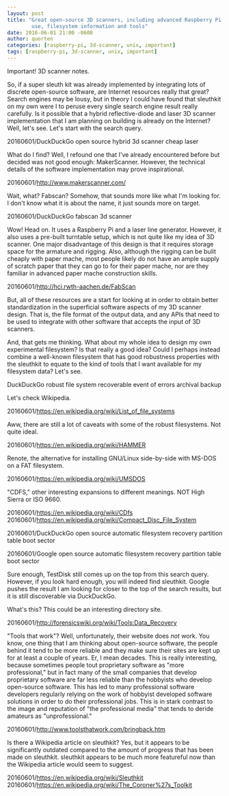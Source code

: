 ```yaml
---
layout: post
title: "Great open-source 3D scanners, including advanced Raspberry Pi
        use, filesystem information and tools"
date: 2016-06-01 21:00 -0600
author: quorten
categories: [raspberry-pi, 3d-scanner, unix, important]
tags: [raspberry-pi, 3d-scanner, unix, important]
---
```


Important!  3D scanner notes.

So, if a super sleuth kit was already implemented by integrating lots
of discrete open-source software, are Internet resources really that
great?  Search engines may be lousy, but in theory I could have found
that sleuthkit on my own were I to peruse every single search engine
result really carefully.  Is it possible that a hybrid
reflective-diode and laser 3D scanner implementation that I am
planning on building is already on the Internet?  Well, let's see.
Let's start with the search query.

20160601/DuckDuckGo open source hybrid 3d scanner cheap laser

What do I find?  Well, I refound one that I've already encountered
before but decided was not good enough: MakerScanner.  However, the
technical details of the software implementation may prove
inspirational.

20160601/http://www.makerscanner.com/

Wait, what?  Fabscan?  Somehow, that sounds more like what I'm looking
for.  I don't know what it is about the name, it just sounds more on
target.

20160601/DuckDuckGo fabscan 3d scanner

<!-- more -->

Wow!  Head on.  It uses a Raspberry Pi and a laser line generator.
However, it also uses a pre-built turntable setup, which is not quite
like my idea of 3D scanner.  One major disadvantage of this design is
that it requires storage space for the armature and rigging.  Also,
although the rigging can be bulit cheaply with paper mache, most
people likely do not have an ample supply of scratch paper that they
can go to for their paper mache, nor are they familiar in advanced
paper mache construction skills.

20160601/http://hci.rwth-aachen.de/FabScan

But, all of these resources are a start for looking at in order to
obtain better standardization in the superficial software aspects of
my 3D scanner design.  That is, the file format of the output data,
and any APIs that need to be used to integrate with other software
that accepts the input of 3D scanners.

And, that gets me thinking.  What about my whole idea to design my own
experimental filesystem?  Is that really a good idea?  Could I perhaps
instead combine a well-known filesystem that has good robustness
properties with the sleuthkit to equate to the kind of tools that I
want available for my filesystem data?  Let's see.

DuckDuckGo robust file system recoverable event of errors archival
backup

Let's check Wikipedia.

20160601/https://en.wikipedia.org/wiki/List_of_file_systems

Aww, there are still a lot of caveats with some of the robust
filesystems.  Not quite ideal.

20160601/https://en.wikipedia.org/wiki/HAMMER

Renote, the alternative for installing GNU/Linux side-by-side with
MS-DOS on a FAT filesystem.

20160601/https://en.wikipedia.org/wiki/UMSDOS

"CDFS," other interesting expansions to different meanings.  NOT High
Sierra or ISO 9660.

20160601/https://en.wikipedia.org/wiki/CDfs  
20160601/https://en.wikipedia.org/wiki/Compact_Disc_File_System

20160601/DuckDuckGo open source automatic filesystem recovery
  partition table boot sector

20160601/Google open source automatic filesystem recovery partition
  table boot sector

Sure enough, TestDisk still comes up on the top from this search
query.  However, if you look hard enough, you will indeed find
sleuthkit.  Google pushes the result I am looking for closer to the
top of the search results, but it is still discoverable via
DuckDuckGo.

What's this?  This could be an interesting directory site.

20160601/http://forensicswiki.org/wiki/Tools:Data_Recovery

"Tools that work"?  Well, unfortunately, their website does _not_
work.  You know, one thing that I am thinking about open-source
software, the people behind it tend to be more reliable and they make
sure their sites are kept up for at least a couple of years.  Er, I
mean decades.  This is really interesting, because sometimes people
tout proprietary software as "more professional," but in fact many of
the small companies that develop proprietary software are far less
reliable than the hobbyists who develop open-source software.  This
has led to many professional software developers regularly relying on
the work of hobbyist developed software solutions in order to do their
professional jobs.  This is in stark contrast to the image and
reputation of "the professional media" that tends to deride amateurs
as "unprofessional."

20160601/http://www.toolsthatwork.com/bringback.htm

Is there a Wikipedia article on sleuthkit?  Yes, but it appears to be
significantly outdated compared to the amount of progress that has
been made on sleuthkit.  sleuthkit appears to be much more featureful
now than the Wikipedia article would seem to suggest.

20160601/https://en.wikipedia.org/wiki/Sleuthkit  
20160601/https://en.wikipedia.org/wiki/The_Coroner%27s_Toolkit
